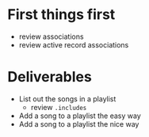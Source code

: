 
# First things first
 * review associations
 * review active record associations

# Deliverables
* List out the songs in a playlist
  *  review `.includes`
* Add a song to a playlist the easy way
* Add a song to a playlist the nice way

